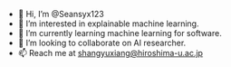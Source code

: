 - 👋 Hi, I’m @Seansyx123
- 👀 I’m interested in explainable machine learning.
- 🌱 I’m currently learning machine learning for software.
- 💞️ I’m looking to collaborate on AI researcher.
- 📫 Reach me at shangyuxiang@hiroshima-u.ac.jp

<!---
Seansyx123/Seansyx123 is a ✨ special ✨ repository because its `README.md` (this file) appears on your GitHub profile.
You can click the Preview link to take a look at your changes.
--->

